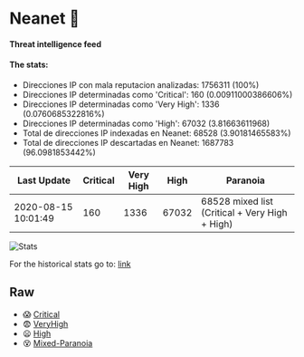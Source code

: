 # Neanet :hocho:
#### Threat intelligence feed
#### The stats:

- Direcciones IP con mala reputacion analizadas: 1756311 (100%)
- Direcciones IP determinadas como 'Critical':  160 (0.00911000386606%)
- Direcciones IP determinadas como 'Very High':  1336 (0.0760685322816%)
- Direcciones IP determinadas como 'High':  67032 (3.81663611968)
- Total de direcciones IP indexadas en Neanet:  68528 (3.90181465583%)
- Total de direcciones IP descartadas en Neanet:  1687783 (96.0981853442%)

| Last Update | Critical | Very High | High | Paranoia |
| --- | --- | --- | --- | --- |
| 2020-08-15 10:01:49 | 160 | 1336 | 67032 | 68528 mixed list (Critical + Very High + High)|

![Stats](https://docs.google.com/spreadsheets/d/e/2PACX-1vSnaNMIXVabIpDJjufMlzH7poXnshF3mgd8Is1g9ytUEzVsP5my4Trn8f-xkoLLQ38xpL3HtmUexLo6/pubchart?oid=501124687&format=image)

For the historical stats go to: [link](/stats.csv)
## Raw
- :scream: [Critical](https://raw.githubusercontent.com/JavaGarcia/Neanet/master/blacklists/neanet_critical.txt)
- :fearful: [VeryHigh](https://raw.githubusercontent.com/JavaGarcia/Neanet/master/blacklists/neanet_veryHigh.txtt)
- :frowning: [High](https://raw.githubusercontent.com/JavaGarcia/Neanet/master/blacklists/neanet_high.txt)
- :dizzy_face: [Mixed-Paranoia](https://raw.githubusercontent.com/JavaGarcia/Neanet/master/blacklists/neanet_all.txt)




































































































































































































